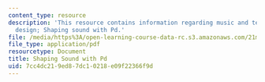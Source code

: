 ```yaml
---
content_type: resource
description: 'This resource contains information regarding music and technology: Sound
  design; Shaping sound with Pd.'
file: /media/https%3A/open-learning-course-data-rc.s3.amazonaws.com/21m-380-music-and-technology-sound-design-spring-2016/7cc4dc219ed87dc10218e09f22366f9d_MIT21M_380S16_Lec09.pdf
file_type: application/pdf
resourcetype: Document
title: Shaping Sound with Pd
uid: 7cc4dc21-9ed8-7dc1-0218-e09f22366f9d
---
```

